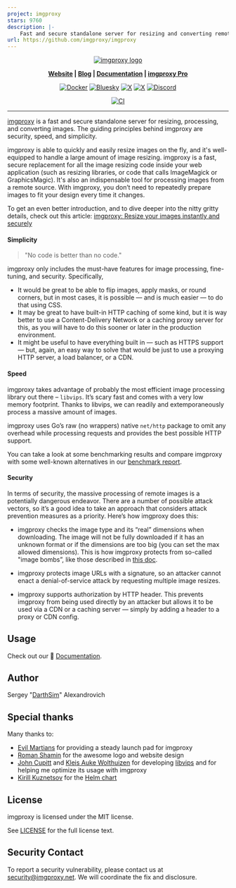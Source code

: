 ```yaml
---
project: imgproxy
stars: 9760
description: |-
    Fast and secure standalone server for resizing and converting remote images
url: https://github.com/imgproxy/imgproxy
---
```


<p align="center">
  <a href="https://imgproxy.net">
    <picture>
      <source media="(prefers-color-scheme: dark)" srcset="assets/logo-dark.svg?sanitize=true">
      <source media="(prefers-color-scheme: light)" srcset="assets/logo-light.svg?sanitize=true">
      <img alt="imgproxy logo" src="assets/logo-light.svg?sanitize=true">
    </picture>
  </a>
</p>

<p align="center"><strong>
  <a href="https://imgproxy.net">Website</a> |
  <a href="https://imgproxy.net/blog/">Blog</a> |
  <a href="https://docs.imgproxy.net">Documentation</a> |
  <a href="https://imgproxy.net/#pro">imgproxy Pro</a>
</strong></p>

<p align="center">
  <a href="https://github.com/imgproxy/imgproxy/pkgs/container/imgproxy"><img alt="Docker" src="https://img.shields.io/badge/Docker-0068F1?style=for-the-badge&logo=docker&logoColor=fff" /></a>
  <a href="https://bsky.app/profile/imgproxy.net"><img alt="Bluesky" src="https://img.shields.io/badge/Bluesky-0068F1?style=for-the-badge&logo=bluesky&logoColor=fff" /></a>
  <a href="https://x.com/imgproxy_net"><img alt="X" src="https://img.shields.io/badge/X.com-0068F1?style=for-the-badge&logo=x&logoColor=fff" /></a>
  <a href="https://mastodon.social/@imgproxy"><img alt="X" src="https://img.shields.io/badge/Mastodon-0068F1?style=for-the-badge&logo=mastodon&logoColor=fff" /></a>
  <a href="https://discord.gg/5GgpXgtC9u"><img alt="Discord" src="https://img.shields.io/badge/Discord-0068F1?style=for-the-badge&logo=discord&logoColor=fff" /></a>
</p>

<p align="center">
  <a href="https://github.com/imgproxy/imgproxy/actions">
    <img alt="CI" src="https://img.shields.io/github/actions/workflow/status/imgproxy/imgproxy/on-push.yml?branch=master&label=CI&style=for-the-badge" />
  </a>
</p>

---

[imgproxy](https://imgproxy.net) is a fast and secure standalone server for resizing, processing, and converting images. The guiding principles behind imgproxy are security, speed, and simplicity.

imgproxy is able to quickly and easily resize images on the fly, and it's well-equipped to handle a large amount of image resizing. imgproxy is a fast, secure replacement for all the image resizing code inside your web application (such as resizing libraries, or code that calls ImageMagick or GraphicsMagic). It's also an indispensable tool for processing images from a remote source. With imgproxy, you don’t need to repeatedly prepare images to fit your design every time it changes.

To get an even better introduction, and to dive deeper into the nitty gritty details, check out this article: [imgproxy: Resize your images instantly and securely](https://evilmartians.com/chronicles/introducing-imgproxy)

#### Simplicity

> "No code is better than no code."

imgproxy only includes the must-have features for image processing, fine-tuning, and security. Specifically,

* It would be great to be able to flip images, apply masks, or round corners, but in most cases, it is possible — and is much easier — to do that using CSS.
* It may be great to have built-in HTTP caching of some kind, but it is way better to use a Content-Delivery Network or a caching proxy server for this, as you will have to do this sooner or later in the production environment.
* It might be useful to have everything built in — such as HTTPS support — but, again, an easy way to solve that would be just to use a proxying HTTP server, a load balancer, or a CDN.

#### Speed

imgproxy takes advantage of probably the most efficient image processing library out there – `libvips`. It’s scary fast and comes with a very low memory footprint. Thanks to libvips, we can readily and extemporaneously process a massive amount of images.

imgproxy uses Go’s raw (no wrappers) native `net/http` package to omit any overhead while processing requests and provides the best possible HTTP support.

You can take a look at some benchmarking results and compare imgproxy with some well-known alternatives in our [benchmark report](https://imgproxy.net/blog/image-processing-servers-benchmark/).

#### Security

In terms of security, the massive processing of remote images is a potentially dangerous endeavor. There are a number of possible attack vectors, so it’s a good idea to take an approach that considers attack prevention measures as a priority. Here’s how imgproxy does this:

* imgproxy checks the image type and its “real” dimensions when downloading. The image will not be fully downloaded if it has an unknown format or if the dimensions are too big (you can set the max allowed dimensions). This is how imgproxy protects from so-called "image bombs”, like those described in [this doc](https://www.bamsoftware.com/hacks/deflate.html).

* imgproxy protects image URLs with a signature, so an attacker cannot enact a denial-of-service attack by requesting multiple image resizes.

* imgproxy supports authorization by HTTP header. This prevents imgproxy from being used directly by an attacker but allows it to be used via a CDN or a caching server — simply by adding a header to a proxy or CDN config.

## Usage

Check out our 📑 [Documentation](https://docs.imgproxy.net).

## Author

Sergey "[DarthSim](https://github.com/DarthSim)" Alexandrovich

## Special thanks

Many thanks to:

* [Evil Martians](https://evilmartians.com) for providing a steady launch pad for imgproxy
* [Roman Shamin](https://github.com/romashamin) for the awesome logo and website design
* [John Cupitt](https://github.com/jcupitt) and [Kleis Auke Wolthuizen](https://github.com/kleisauke) for developing [libvips](https://github.com/libvips/libvips) and for helping me optimize its usage with imgproxy
* [Kirill Kuznetsov](https://github.com/dragonsmith) for the [Helm chart](https://github.com/imgproxy/imgproxy-helm)

## License

imgproxy is licensed under the MIT license.

See [LICENSE](https://github.com/imgproxy/imgproxy/blob/master/LICENSE) for the full license text.

## Security Contact

To report a security vulnerability, please contact us at security@imgproxy.net. We will coordinate the fix and disclosure.

